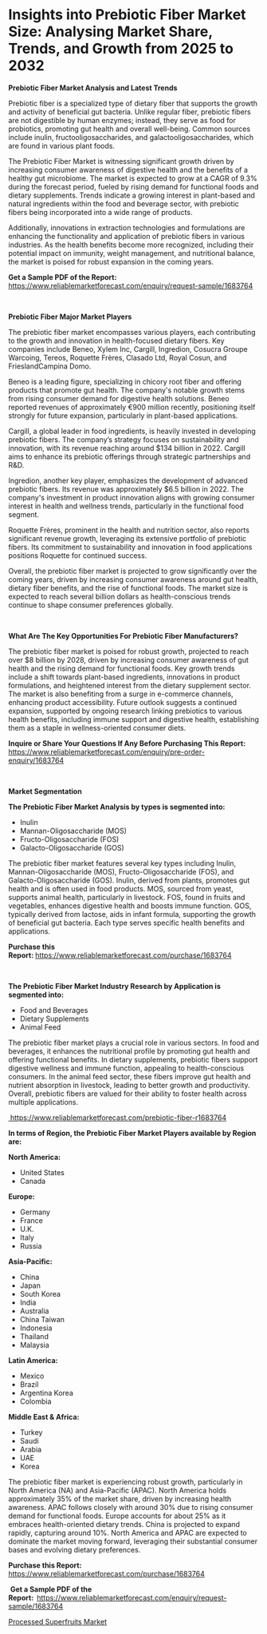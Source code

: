 <p><h1>Insights into Prebiotic Fiber Market Size: Analysing Market Share, Trends, and Growth from 2025 to 2032</h1></p><p><strong>Prebiotic Fiber Market Analysis and Latest Trends</strong></p>
<p><p>Prebiotic fiber is a specialized type of dietary fiber that supports the growth and activity of beneficial gut bacteria. Unlike regular fiber, prebiotic fibers are not digestible by human enzymes; instead, they serve as food for probiotics, promoting gut health and overall well-being. Common sources include inulin, fructooligosaccharides, and galactooligosaccharides, which are found in various plant foods.</p><p>The Prebiotic Fiber Market is witnessing significant growth driven by increasing consumer awareness of digestive health and the benefits of a healthy gut microbiome. The market is expected to grow at a CAGR of 9.3% during the forecast period, fueled by rising demand for functional foods and dietary supplements. Trends indicate a growing interest in plant-based and natural ingredients within the food and beverage sector, with prebiotic fibers being incorporated into a wide range of products.</p><p>Additionally, innovations in extraction technologies and formulations are enhancing the functionality and application of prebiotic fibers in various industries. As the health benefits become more recognized, including their potential impact on immunity, weight management, and nutritional balance, the market is poised for robust expansion in the coming years.</p></p>
<p><strong>Get a Sample PDF of the Report:&nbsp;</strong> <a href="https://www.reliablemarketforecast.com/enquiry/request-sample/1683764?utm_campaign=2447&utm_medium=2&utm_source=Github&utm_content=ia&utm_term=07042025&utm_id=prebiotic-fiber">https://www.reliablemarketforecast.com/enquiry/request-sample/1683764</a></p>
<p>&nbsp;</p>
<p><strong>Prebiotic Fiber Major Market Players</strong></p>
<p><p>The prebiotic fiber market encompasses various players, each contributing to the growth and innovation in health-focused dietary fibers. Key companies include Beneo, Xylem Inc, Cargill, Ingredion, Cosucra Groupe Warcoing, Tereos, Roquette Frères, Clasado Ltd, Royal Cosun, and FrieslandCampina Domo.</p><p>Beneo is a leading figure, specializing in chicory root fiber and offering products that promote gut health. The company's notable growth stems from rising consumer demand for digestive health solutions. Beneo reported revenues of approximately €900 million recently, positioning itself strongly for future expansion, particularly in plant-based applications.</p><p>Cargill, a global leader in food ingredients, is heavily invested in developing prebiotic fibers. The company’s strategy focuses on sustainability and innovation, with its revenue reaching around $134 billion in 2022. Cargill aims to enhance its prebiotic offerings through strategic partnerships and R&D.</p><p>Ingredion, another key player, emphasizes the development of advanced prebiotic fibers. Its revenue was approximately $6.5 billion in 2022. The company's investment in product innovation aligns with growing consumer interest in health and wellness trends, particularly in the functional food segment.</p><p>Roquette Frères, prominent in the health and nutrition sector, also reports significant revenue growth, leveraging its extensive portfolio of prebiotic fibers. Its commitment to sustainability and innovation in food applications positions Roquette for continued success.</p><p>Overall, the prebiotic fiber market is projected to grow significantly over the coming years, driven by increasing consumer awareness around gut health, dietary fiber benefits, and the rise of functional foods. The market size is expected to reach several billion dollars as health-conscious trends continue to shape consumer preferences globally.</p></p>
<p>&nbsp;</p>
<p><strong>What Are The Key Opportunities For Prebiotic Fiber Manufacturers?</strong></p>
<p><p>The prebiotic fiber market is poised for robust growth, projected to reach over $8 billion by 2028, driven by increasing consumer awareness of gut health and the rising demand for functional foods. Key growth trends include a shift towards plant-based ingredients, innovations in product formulations, and heightened interest from the dietary supplement sector. The market is also benefiting from a surge in e-commerce channels, enhancing product accessibility. Future outlook suggests a continued expansion, supported by ongoing research linking prebiotics to various health benefits, including immune support and digestive health, establishing them as a staple in wellness-oriented consumer diets.</p></p>
<p><strong>Inquire or Share Your Questions If Any Before Purchasing This Report:</strong> <a href="https://www.reliablemarketforecast.com/enquiry/pre-order-enquiry/1683764?utm_campaign=2447&utm_medium=2&utm_source=Github&utm_content=ia&utm_term=07042025&utm_id=prebiotic-fiber">https://www.reliablemarketforecast.com/enquiry/pre-order-enquiry/1683764</a></p>
<p>&nbsp;</p>
<p><strong>Market Segmentation</strong></p>
<p><strong>The Prebiotic Fiber Market Analysis by types is segmented into:</strong></p>
<p><ul><li>Inulin</li><li>Mannan-Oligosaccharide (MOS)</li><li>Fructo-Oligosaccharide (FOS)</li><li>Galacto-Oligosaccharide (GOS)</li></ul></p>
<p><p>The prebiotic fiber market features several key types including Inulin, Mannan-Oligosaccharide (MOS), Fructo-Oligosaccharide (FOS), and Galacto-Oligosaccharide (GOS). Inulin, derived from plants, promotes gut health and is often used in food products. MOS, sourced from yeast, supports animal health, particularly in livestock. FOS, found in fruits and vegetables, enhances digestive health and boosts immune function. GOS, typically derived from lactose, aids in infant formula, supporting the growth of beneficial gut bacteria. Each type serves specific health benefits and applications.</p></p>
<p><strong>Purchase this Report:&nbsp;</strong><a href="https://www.reliablemarketforecast.com/purchase/1683764?utm_campaign=2447&utm_medium=2&utm_source=Github&utm_content=ia&utm_term=07042025&utm_id=prebiotic-fiber">https://www.reliablemarketforecast.com/purchase/1683764</a></p>
<p>&nbsp;</p>
<p><strong>The Prebiotic Fiber Market Industry Research by Application is segmented into:</strong></p>
<p><ul><li>Food and Beverages</li><li>Dietary Supplements</li><li>Animal Feed</li></ul></p>
<p><p>The prebiotic fiber market plays a crucial role in various sectors. In food and beverages, it enhances the nutritional profile by promoting gut health and offering functional benefits. In dietary supplements, prebiotic fibers support digestive wellness and immune function, appealing to health-conscious consumers. In the animal feed sector, these fibers improve gut health and nutrient absorption in livestock, leading to better growth and productivity. Overall, prebiotic fibers are valued for their ability to foster health across multiple applications.</p></p>
<p><a href="https://www.reliablemarketforecast.com/prebiotic-fiber-r1683764?utm_campaign=2447&utm_medium=2&utm_source=Github&utm_content=ia&utm_term=07042025&utm_id=prebiotic-fiber">&nbsp;https://www.reliablemarketforecast.com/prebiotic-fiber-r1683764</a></p>
<p><strong>In terms of Region, the Prebiotic Fiber Market Players available by Region are:</strong></p>
<p>
    <p> <strong> North America: </strong>
        <ul>
            <li>United States</li>
            <li>Canada</li>
        </ul>
        </p> 
    <p> <strong> Europe: </strong>
        <ul>
            <li>Germany</li>
            <li>France</li>
            <li>U.K.</li>
            <li>Italy</li>
            <li>Russia</li>
        </ul>
        </p> 
    <p> <strong> Asia-Pacific: </strong>
        <ul>
            <li>China</li>
            <li>Japan</li>
            <li>South Korea</li>
            <li>India</li>
            <li>Australia</li>
            <li>China Taiwan</li>
            <li>Indonesia</li>
            <li>Thailand</li>
            <li>Malaysia</li>
        </ul>
        </p> 
    <p> <strong> Latin America: </strong>
        <ul>
            <li>Mexico</li>
            <li>Brazil</li>
            <li>Argentina Korea</li>
            <li>Colombia</li>
        </ul>
        </p> 
    <p> <strong> Middle East & Africa: </strong>
        <ul>
            <li>Turkey</li>
            <li>Saudi</li>
            <li>Arabia</li>
            <li>UAE</li>
            <li>Korea</li>
        </ul>
    </p>
    </p>
<p><p>The prebiotic fiber market is experiencing robust growth, particularly in North America (NA) and Asia-Pacific (APAC). North America holds approximately 35% of the market share, driven by increasing health awareness. APAC follows closely with around 30% due to rising consumer demand for functional foods. Europe accounts for about 25% as it embraces health-oriented dietary trends. China is projected to expand rapidly, capturing around 10%. North America and APAC are expected to dominate the market moving forward, leveraging their substantial consumer bases and evolving dietary preferences.</p></p>
<p><strong>Purchase this Report: </strong><a href="https://www.reliablemarketforecast.com/purchase/1683764?utm_campaign=2447&utm_medium=2&utm_source=Github&utm_content=ia&utm_term=07042025&utm_id=prebiotic-fiber">https://www.reliablemarketforecast.com/purchase/1683764</a></p>
<p>&nbsp;<strong>Get a Sample PDF of the Report:&nbsp;&nbsp;</strong><a href="https://www.reliablemarketforecast.com/enquiry/request-sample/1683764?utm_campaign=2447&utm_medium=2&utm_source=Github&utm_content=ia&utm_term=07042025&utm_id=prebiotic-fiber">https://www.reliablemarketforecast.com/enquiry/request-sample/1683764</a></p>
<p><strong></strong></p>
<p><p><a href="https://github.com/yankimber90yankim/Market-Research-Report-List-1/blob/main/processed-superfruits-market.md?utm_campaign=2447&utm_medium=2&utm_source=Github&utm_content=ia&utm_term=07042025&utm_id=prebiotic-fiber">Processed Superfruits Market</a></p></p>